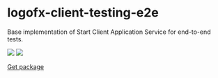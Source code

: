 # logofx-client-testing-e2e
Base implementation of Start Client Application Service for end-to-end tests.

<img src=https://ci.appveyor.com/api/projects/status/github/logofx/logofx-client-testing-e2e>

<img src=https://img.shields.io/nuget/dt/LogoFX.Client.Tests.EndToEnd>

[Get package](https://www.nuget.org/packages/LogoFX.Client.Tests.EndToEnd)
